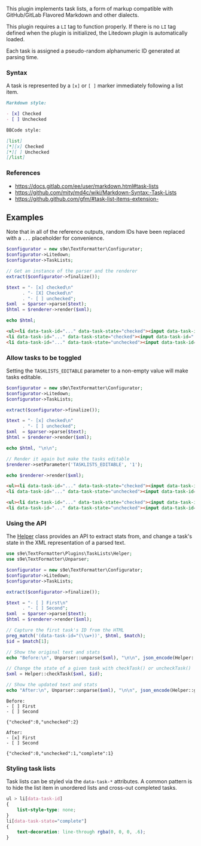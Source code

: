This plugin implements task lists, a form of markup compatible with GitHub/GitLab Flavored Markdown and other dialects.

This plugin requires a `LI` tag to function properly. If there is no `LI` tag defined when the plugin is initialized, the Litedown plugin is automatically loaded.

Each task is assigned a pseudo-random alphanumeric ID generated at parsing time.


### Syntax

A task is represented by a `[x]` or `[ ]` marker immediately following a list item.

```md
Markdown style:

- [x] Checked
- [ ] Unchecked

BBCode style:

[list]
[*][x] Checked
[*][ ] Unchecked
[/list]
```


### References

 - <https://docs.gitlab.com/ee/user/markdown.html#task-lists>
 - <https://github.com/mity/md4c/wiki/Markdown-Syntax:-Task-Lists>
 - <https://github.github.com/gfm/#task-list-items-extension->


## Examples

Note that in all of the reference outputs, random IDs have been replaced with a `...` placeholder for convenience.

```php
$configurator = new s9e\TextFormatter\Configurator;
$configurator->Litedown;
$configurator->TaskLists;

// Get an instance of the parser and the renderer
extract($configurator->finalize());

$text = "- [x] checked\n"
      . "- [X] Checked\n"
      . "- [ ] unchecked";
$xml  = $parser->parse($text);
$html = $renderer->render($xml);

echo $html;
```
```html
<ul><li data-task-id="..." data-task-state="checked"><input data-task-id="..." type="checkbox" disabled> checked</li>
<li data-task-id="..." data-task-state="checked"><input data-task-id="..." type="checkbox" disabled> Checked</li>
<li data-task-id="..." data-task-state="unchecked"><input data-task-id="..." type="checkbox" disabled> unchecked</li></ul>
```


### Allow tasks to be toggled

Setting the `TASKLISTS_EDITABLE` parameter to a non-empty value will make tasks editable.

```php
$configurator = new s9e\TextFormatter\Configurator;
$configurator->Litedown;
$configurator->TaskLists;

extract($configurator->finalize());

$text = "- [x] checked\n"
      . "- [ ] unchecked";
$xml  = $parser->parse($text);
$html = $renderer->render($xml);

echo $html, "\n\n";

// Render it again but make the tasks editable
$renderer->setParameter('TASKLISTS_EDITABLE', '1');

echo $renderer->render($xml);
```
```html
<ul><li data-task-id="..." data-task-state="checked"><input data-task-id="..." type="checkbox" disabled> checked</li>
<li data-task-id="..." data-task-state="unchecked"><input data-task-id="..." type="checkbox" disabled> unchecked</li></ul>

<ul><li data-task-id="..." data-task-state="checked"><input data-task-id="..." type="checkbox"> checked</li>
<li data-task-id="..." data-task-state="unchecked"><input data-task-id="..." type="checkbox"> unchecked</li></ul>
```


### Using the API

The [Helper](https://s9e.github.io/TextFormatter/api/s9e/TextFormatter/Plugins/TaskLists/Helper.html) class provides an API to extract stats from, and change a task's state in the XML representation of a parsed text.

```php
use s9e\TextFormatter\Plugins\TaskLists\Helper;
use s9e\TextFormatter\Unparser;

$configurator = new s9e\TextFormatter\Configurator;
$configurator->Litedown;
$configurator->TaskLists;

extract($configurator->finalize());

$text = "- [ ] First\n"
      . "- [ ] Second";
$xml  = $parser->parse($text);
$html = $renderer->render($xml);

// Capture the first task's ID from the HTML
preg_match('(data-task-id="(\\w+))', $html, $match);
$id = $match[1];

// Show the original text and stats
echo "Before:\n", Unparser::unparse($xml), "\n\n", json_encode(Helper::getStats($xml)), "\n\n";

// Change the state of a given task with checkTask() or uncheckTask()
$xml = Helper::checkTask($xml, $id);

// Show the updated text and stats
echo "After:\n", Unparser::unparse($xml), "\n\n", json_encode(Helper::getStats($xml));
```
```
Before:
- [ ] First
- [ ] Second

{"checked":0,"unchecked":2}

After:
- [x] First
- [ ] Second

{"checked":0,"unchecked":1,"complete":1}
```


### Styling task lists

Task lists can be styled via the `data-task-*` attributes. A common pattern is to hide the list item in unordered lists and cross-out completed tasks.

```css
ul > li[data-task-id]
{
	list-style-type: none;
}
li[data-task-state="complete"]
{
	text-decoration: line-through rgba(0, 0, 0, .6);
}
```
